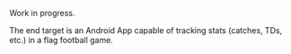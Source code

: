 Work in progress.

The end target is an Android App capable of tracking stats (catches, TDs, etc.) in a flag football game.

